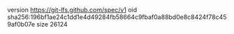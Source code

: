 version https://git-lfs.github.com/spec/v1
oid sha256:196bf1ae24c1dd1e4d49284fb58664c9fbaf0a88bd0e8c8424f78c459af0b07e
size 26124

